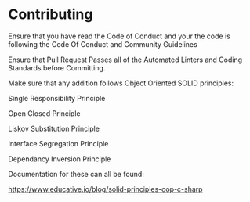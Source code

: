 # Contributing

Ensure that you have read the Code of Conduct and your the code is following the Code Of Conduct and Community Guidelines

Ensure that Pull Request Passes all of the Automated Linters and Coding Standards before Committing.

Make sure that any addition follows Object Oriented SOLID principles:

  Single Responsibility Principle
  
  Open Closed Principle
  
  Liskov Substitution Principle
  
  Interface Segregation Principle
  
  Dependancy Inversion Principle
  
Documentation for these can all be found:

<https://www.educative.io/blog/solid-principles-oop-c-sharp>
